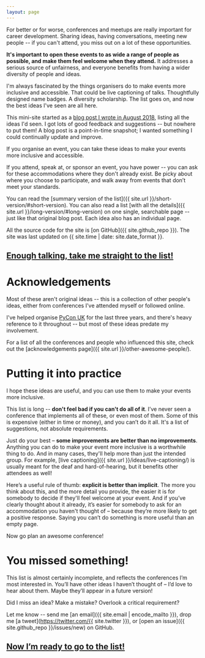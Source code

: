 ```yaml
---
layout: page
---
```


<p class="intro">
  For better or for worse, conferences and meetups are really important for career development.
  Sharing ideas, having conversations, meeting new people -- if you can't attend, you miss out on a lot of these opportunities.
</p>

<p class="intro">
  <strong>It's important to open these events to as wide a range of people as possible, and make them feel welcome when they attend.</strong>
  It addresses a serious source of unfairness, and everyone benefits from having a wider diversity of people and ideas.
</p>

I'm always fascinated by the things organisers do to make events more inclusive and accessible.
That could be live captioning of talks.
Thoughtfully designed name badges.
A diversity scholarship.
The list goes on, and now the best ideas I've seen are all here.

This mini-site started as a [blog post I wrote in August 2018](https://alexwlchan.net/2018/08/inclusive-conferences/), listing all the ideas I'd seen.
I got lots of good feedback and suggestions -- but nowhere to put them!
A blog post is a point-in-time snapshot; I wanted something I could continually update and improve.

If you organise an event, you can take these ideas to make your events more inclusive and accessible.

If you attend, speak at, or sponsor an event, you have power -- you can ask for these accommodations where they don't already exist.
Be picky about where you choose to participate, and walk away from events that don’t meet your standards.

You can read the [summary version of the list]({{ site.url }}/short-version/#short-version).
You can also read a list [with all the details]({{ site.url }}/long-version/#long-version) on one single, searchable page -- just like that original blog post.
Each idea also has an individual page.

All the source code for the site is [on GitHub]({{ site.github_repo }}).
The site was last updated on {{ site.time | date: site.date_format }}.

<h2 class="wayfinder">
  <a href="{{ site.url }}/short-version/">Enough talking, take me straight to the list!</a>
</h2>


# Acknowledgements

Most of these aren't original ideas -- this is a collection of other people's ideas, either from conferences I've attended myself or followed online.

I've helped organise [PyCon UK](https://2018.pyconuk.org/) for the last three years, and there's heavy reference to it throughout -- but most of these ideas predate my involvement.

For a list of all the conferences and people who influenced this site, check out the [acknowledgements page]({{ site.url }}/other-awesome-people/).



# Putting it into practice

I hope these ideas are useful, and you can use them to make your events more inclusive.

This list is long -- **don't feel bad if you can't do all of it**.
I’ve never seen a conference that implements all of these, or even most of them. Some of this is expensive (either in time or money), and you can’t do it all.
It's a list of suggestions, not absolute requirements.

Just do your best – **some improvements are better than no improvements**. Anything you can do to make your event more inclusive is a worthwhile thing to do.
And in many cases, they'll help more than just the intended group.
For example, [live captioning]({{ site.url }}/ideas/live-captioning/) is usually meant for the deaf and hard-of-hearing, but it benefits other attendees as well!

Here’s a useful rule of thumb: **explicit is better than implicit**.
The more you think about this, and the more detail you provide, the easier it is for somebody to decide if they'll feel welcome at your event.
And if you’ve clearly thought about it already, it’s easier for somebody to ask for an accommodation you haven't thought of – because they’re more likely to get a positive response.
Saying you can’t do something is more useful than an empty page.

Now go plan an awesome conference!


# You missed something!

This list is almost certainly incomplete, and reflects the conferences I’m most interested in. You’ll have other ideas I haven’t thought of – I’d love to hear about them. Maybe they’ll appear in a future version!

Did I miss an idea?
Make a mistake?
Overlook a critical requirement?

Let me know -- send me [an email]({{ site.email | encode_mailto }}), drop me [a tweet](https://twitter.com/{{ site.twitter }}), or [open an issue]({{ site.github_repo }}/issues/new) on GitHub.

<h2 class="wayfinder">
  <a href="{{ site.url }}/short-version/">Now I&rsquo;m ready to go to the list!</a>
</h2>
